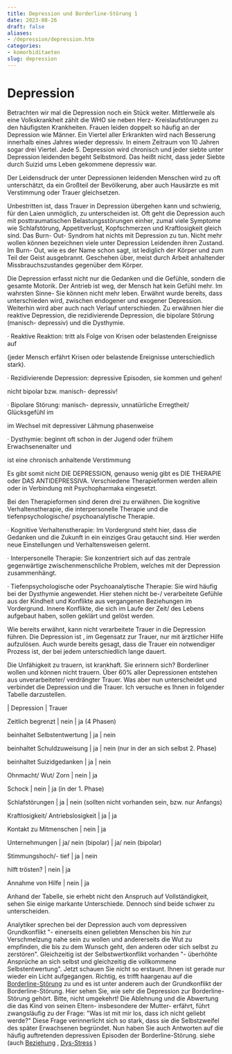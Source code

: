 ```yaml
---
title: Depression und Borderline-Störung 1
date: 2023-08-26
draft: false
aliases:
- /depression/depression.htm
categories:
- komorbiditaeten
slug: depression
---
```



#



# Depression

Betrachten wir mal die Depression noch ein Stück weiter.
Mittlerweile als eine Volkskrankheit zählt die WHO sie neben Herz- Kreislaufstörungen
zu den häufigsten Krankheiten. Frauen leiden doppelt so häufig an der
Depression wie Männer. Ein Viertel aller Erkrankten wird nach Besserung
innerhalb eines Jahres wieder depressiv. In einem Zeitraum von 10 Jahren sogar
drei Viertel. Jede 5. Depression wird chronisch und jeder siebte unter
Depression leidenden begeht Selbstmord. Das heißt nicht, dass jeder Siebte
durch Suizid ums Leben gekommene depressiv war.

Der Leidensdruck der unter Depressionen leidenden Menschen
wird zu oft unterschätzt, da ein Großteil der Bevölkerung, aber auch Hausärzte
es mit Verstimmung oder Trauer gleichsetzen.

Unbestritten ist, dass Trauer in Depression übergehen kann
und schwierig, für den Laien unmöglich, zu unterscheiden ist. Oft geht die
Depression auch mit posttraumatischen Belastungsstörungen einher, zumal viele
Symptome wie Schlafstörung, Appetitverlust, Kopfschmerzen und Kraftlosigkeit
gleich sind. Das Burn- Out- Syndrom hat nichts mit Depression zu tun. Nicht mehr
wollen können bezeichnen viele unter Depression Leidenden ihren Zustand. Im
Burn- Out, wie es der Name schon sagt, ist lediglich der Körper und zum Teil
der Geist ausgebrannt. Geschehen über, meist durch Arbeit anhaltender
Missbrauchszustandes gegenüber dem Körper.

Die Depression erfasst nicht nur die Gedanken und die Gefühle,
sondern die gesamte Motorik. Der Antrieb ist weg, der Mensch hat kein Gefühl
mehr. Im wahrsten Sinne- Sie können nicht mehr leben. Erwähnt wurde bereits,
dass unterschieden wird, zwischen endogener und exogener Depression. Weiterhin
wird aber auch nach Verlauf unterschieden. Zu erwähnen hier die reaktive
Depression, die rezidivierende Depression, die bipolare Störung (manisch-
depressiv) und die Dysthymie.

· Reaktive Reaktion: tritt als Folge von Krisen oder belastenden
Ereignisse auf

(jeder
Mensch erfährt Krisen oder belastende Ereignisse unterschiedlich stark).

· Rezidivierende Depression: depressive Episoden, sie kommen und
gehen!

nicht bipolar bzw. manisch- depressiv!

· Bipolare Störung: manisch- depressiv, unnatürliche Erregtheit/
Glücksgefühl im

im Wechsel mit depressiver Lähmung
phasenweise

· Dysthymie: beginnt oft schon in der Jugend oder frühem
Erwachsenenalter und

ist eine chronisch anhaltende Verstimmung

Es gibt somit nicht DIE DEPRESSION, genauso wenig gibt es
DIE THERAPIE oder DAS ANTIDEPRESSIVA. Verschiedene Therapieformen werden allein
oder in Verbindung mit Psychopharmaka eingesetzt.

Bei den Therapieformen sind deren drei zu erwähnen. Die
kognitive Verhaltenstherapie, die interpersonelle Therapie und die
tiefenpsychologische/ psychoanalytische Therapie.

· Kognitive Verhaltenstherapie: Im Vordergrund steht hier, dass die
Gedanken und die Zukunft in ein einziges Grau getaucht sind. Hier werden neue
Einstellungen und Verhaltensweisen gelernt.

· Interpersonelle Therapie: Sie konzentriert sich auf das zentrale
gegenwärtige zwischenmenschliche Problem, welches mit der Depression zusammenhängt.

· Tiefenpsychologische oder Psychoanalytische Therapie: Sie wird häufig
bei der Dysthymie angewendet. Hier stehen nicht be-/ verarbeitete Gefühle aus
der Kindheit und Konflikte aus
vergangenen Beziehungen im Vordergrund.
Innere Konflikte, die sich im Laufe der Zeit/ des Lebens aufgebaut haben, sollen
geklärt und gelöst werden.

Wie bereits erwähnt, kann nicht verarbeitete Trauer in die Depression führen. Die Depression ist , im Gegensatz zur Trauer, nur mit
ärztlicher Hilfe aufzulösen. Auch wurde bereits gesagt, dass die Trauer ein
notwendiger Prozess ist, der bei jedem unterschiedlich lange dauert.

Die Unfähigkeit zu trauern, ist krankhaft. Sie erinnern
sich? Borderliner wollen und können nicht trauern. Über 60% aller Depressionen
entstehen aus unverarbeiteter/ verdrängter Trauer. Was aber nun unterscheidet
und verbindet die Depression und die Trauer. Ich versuche es Ihnen in folgender
Tabelle darzustellen.

| Depression | Trauer

Zeitlich begrenzt | nein | ja (4 Phasen)

beinhaltet Selbstentwertung | ja | nein

beinhaltet Schuldzuweisung | ja | nein
(nur in der an sich selbst 2. Phase)

beinhaltet Suizidgedanken | ja | nein

Ohnmacht/ Wut/ Zorn | nein | ja

Schock | nein | ja (in der 1. Phase)

Schlafstörungen | ja | nein (sollten nicht vorhanden sein, bzw. nur Anfangs)

Kraftlosigkeit/ Antriebslosigkeit | ja | ja

Kontakt zu Mitmenschen | nein | ja

Unternehmungen | ja/
nein (bipolar) | ja/
nein (bipolar)

Stimmungshoch/- tief | ja | nein

hilft trösten? | nein | ja

Annahme von Hilfe | nein | ja

Anhand der Tabelle, sie erhebt nicht den Anspruch auf
Vollständigkeit, sehen Sie einige markante Unterschiede. Dennoch sind beide
schwer zu unterscheiden.

Analytiker sprechen bei der Depression auch vom depressiven
Grundkonflikt "- einerseits einen geliebten Menschen bis hin zur Verschmelzung
nahe sein zu wollen und andererseits die Wut zu empfinden, die bis zu dem Wunsch
geht, den anderen oder sich selbst zu zerstören". Gleichzeitig ist der
Selbstwertkonflikt vorhanden "- überhöhte Ansprüche an sich selbst und
gleichzeitig die vollkommene Selbstentwertung". Jetzt schauen Sie nicht so
erstaunt. Ihnen ist gerade nur wieder ein Licht aufgegangen. Richtig, es trifft
haargenau auf die [Borderline-Störung](https://borderliner.ch/bord/bord1/bord1.html) zu und es ist unter anderem auch der
Grundkonflikt der Borderline-Störung. Hier sehen Sie, wie sehr die Depression zur
Borderline-Störung gehört. Bitte, nicht umgekehrt! Die Ablehnung und die
Abwertung die das Kind von seinen Eltern- insbesondere der Mutter- erfährt, führt
zwangsläufig zu der Frage: "Was ist mit mir los, dass ich nicht geliebt
werde?" Diese Frage verinnerlicht sich so stark, dass sie die Selbstzweifel
des später Erwachsenen begründet. Nun haben Sie auch Antworten auf die häufig
auftretenden depressiven Episoden der Borderline-Störung. siehe 
(auch [Beziehung](../beziehung/beziehung.htm) , [Dys-Stress](https://borderliner.ch/biochemie/biochemie.htm#Bl-Stress) )


